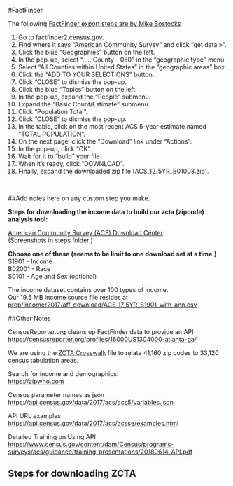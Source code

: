 #FactFinder

The following [FactFinder export steps are by Mike Bostocks](https://bost.ocks.org/mike/bubble-map/)  

1. Go to factfinder2.census.gov.  
2. Find where it says “American Community Survey” and click “get data »”.  
3. Click the blue “Geographies” button on the left.  
4. In the pop-up, select “..... County - 050” in the “geographic type” menu.  
5. Select “All Counties within United States” in the “geographic areas” box.  
6. Click the “ADD TO YOUR SELECTIONS” button.  
7. Click “CLOSE” to dismiss the pop-up.  
8. Click the blue “Topics” button on the left.  
9. In the pop-up, expand the “People” submenu.  
10. Expand the “Basic Count/Estimate” submenu.  
11. Click “Population Total”.  
12. Click “CLOSE” to dismiss the pop-up.  
13. In the table, click on the most recent ACS 5-year estimate named “TOTAL POPULATION”.  
14. On the next page, click the “Download” link under “Actions”.  
15. In the pop-up, click “OK”.  
16. Wait for it to “build” your file.  
17. When it’s ready, click “DOWNLOAD”.  
18. Finally, expand the downloaded zip file (ACS_12_5YR_B01003.zip).  
<br>

##Add notes here on any custom step you make.  

<b>Steps for downloading the income data to build our zcta (zipcode) analysis tool:</b>  

[American Community Survey (ACS) Download Center](https://factfinder.census.gov/faces/nav/jsf/pages/download_center.xhtml)  
(Screenshots in steps folder.)

<b>Choose one of these (seems to be limit to one download set at a time.)</b>  
S1901 - Income  
B02001 - Race  
S0101 - Age and Sex (optional)

The income dataset contains over 100 types of income.  
Our 19.5 MB income source file resides at [prep/income/2017/aff_download/ACS_17_5YR_S1901_with_ann.csv](../../../prep/income/2017/aff_download/ACS_17_5YR_S1901_with_ann.csv)



##Other Notes  

CensusReporter.org cleans up FactFinder data to provide an API
https://censusreporter.org/profiles/16000US1304000-atlanta-ga/

We are using the [ZCTA Crosswalk](https://www.census.gov/geo/reference/zctas.html) file to relate 41,160 zip codes to 33,120 census tabulation areas.  

Search for income and demographics:  
https://zipwho.com  

Census parameter names as json  
https://api.census.gov/data/2017/acs/acs5/variables.json  

API URL examples
https://api.census.gov/data/2017/acs/acsse/examples.html  

Detailed Training on Using API  
https://www.census.gov/content/dam/Census/programs-surveys/acs/guidance/training-presentations/20180614_API.pdf  

## Steps for downloading ZCTA